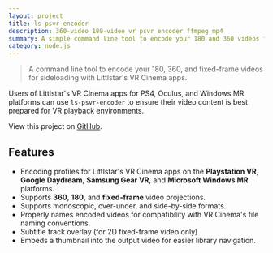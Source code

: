 ```yaml
---
layout: project
title: ls-psvr-encoder
description: 360-video 180-video vr psvr encoder ffmpeg mp4
summary: A simple command line tool to encode your 180 and 360 videos for sideloading with Littlstar's VR Cinema app for PSVR.
category: node.js
---
```

> A command line tool to encode your 180, 360, and fixed-frame videos for sideloading with Littlstar's VR Cinema apps.

Users of Littlstar's VR Cinema apps for PS4, Oculus, and Windows MR platforms can use `ls-psvr-encoder` to ensure their video content is best prepared for VR playback environments.

View this project on [GitHub](https://github.com/littlstar/ls-psvr-encoder).

## Features

* Encoding profiles for Littlstar's VR Cinema apps on the **Playstation VR**, **Google Daydream**, **Samsung Gear VR**, and **Microsoft Windows MR** platforms.
* Supports **360**, **180**, and **fixed-frame** video projections.
* Supports monoscopic, over-under, and side-by-side formats.
* Properly names encoded videos for compatibility with VR Cinema's file naming conventions.
* Subtitle track overlay (for 2D fixed-frame video only)
* Embeds a thumbnail into the output video for easier library navigation.
